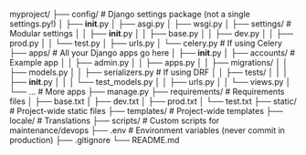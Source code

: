 myproject/
├── config/ # Django settings package (not a single settings.py!)
│ ├── **init**.py
│ ├── asgi.py
│ ├── wsgi.py
│ ├── settings/ # Modular settings
│ │ ├── **init**.py
│ │ ├── base.py
│ │ ├── dev.py
│ │ ├── prod.py
│ │ └── test.py
│ ├── urls.py
│ └── celery.py # If using Celery
├── apps/ # All your Django apps go here
│ ├── **init**.py
│ ├── accounts/ # Example app
│ │ ├── admin.py
│ │ ├── apps.py
│ │ ├── migrations/
│ │ ├── models.py
│ │ ├── serializers.py # If using DRF
│ │ ├── tests/
│ │ │ ├── **init**.py
│ │ │ └── test_models.py
│ │ ├── urls.py
│ │ └── views.py
│ └── ... # More apps
├── manage.py
├── requirements/ # Requirements files
│ ├── base.txt
│ ├── dev.txt
│ ├── prod.txt
│ └── test.txt
├── static/ # Project-wide static files
├── templates/ # Project-wide templates
├── locale/ # Translations
├── scripts/ # Custom scripts for maintenance/devops
├── .env # Environment variables (never commit in production)
├── .gitignore
└── README.md